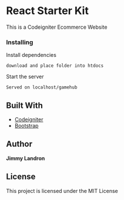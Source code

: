 # React Starter Kit
This is a Codeigniter Ecommerce Website


### Installing

Install dependencies

```
download and place folder into htdocs
```


Start the server

```
Served on localhost/gamehub
```


## Built With

* [Codeigniter](https://www.codeigniter.com)
* [Bootstrap](https://getbootstrap.com)

## Author

 **Jimmy Landron** 



## License

This project is licensed under the MIT License 




